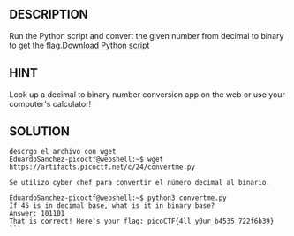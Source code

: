 ## DESCRIPTION

Run the Python script and convert the given number from decimal to binary to get the flag.[Download Python script](https://artifacts.picoctf.net/c/24/convertme.py)

## HINT
Look up a decimal to binary number conversion app on the web or use your computer's calculator!

## SOLUTION

````
descrgo el archivo con wget 
EduardoSanchez-picoctf@webshell:~$ wget https://artifacts.picoctf.net/c/24/convertme.py

Se utilizo cyber chef para convertir el número decimal al binario. 

EduardoSanchez-picoctf@webshell:~$ python3 convertme.py
If 45 is in decimal base, what is it in binary base?
Answer: 101101
That is correct! Here's your flag: picoCTF{4ll_y0ur_b4535_722f6b39}
```